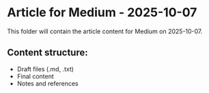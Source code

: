 # Article for Medium - 2025-10-07

This folder will contain the article content for Medium on 2025-10-07.

## Content structure:
- Draft files (.md, .txt)
- Final content
- Notes and references
